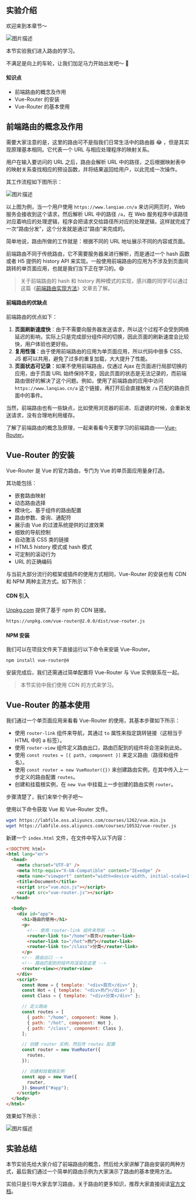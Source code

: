 ## 实验介绍

欢迎来到本章节～

![图片描述](https://static.shiyanlou.com/lanqiao/frontend/dist/img/kiss.3eb189b.png)

本节实验我们进入路由的学习。

不满足是向上的车轮，让我们加足马力开始出发吧～ 🚗

#### 知识点

- 前端路由的概念及作用
- Vue-Router 的安装
- Vue-Router 的基本使用

## 前端路由的概念及作用

需要大家注意的是，这里的路由可不是指我们日常生活中的路由器 😂 ，但是其实现原理基本相同。它代表一个 URL 与相应处理程序的映射关系。

用户在输入要访问的 URL 之后，路由会解析 URL 中的路径，之后根据映射表中的映射关系查找相应的预设函数，并将结果返回给用户，以此完成一次操作。

其工作流程如下图所示：

![图片描述](https://doc.shiyanlou.com/courses/uid1723100-20211109-1636427844206)

以上图为例，当一个用户使用 `https://www.lanqiao.cn/a` 来访问网页时，Web 服务会接收到这个请求，然后解析 URL 中的路径 `/a`，在 Web 服务程序中该路径对应着响应的处理逻辑，程序会把请求交给路径所对应的处理逻辑，这样就完成了一次“路由分发”，这个分发就是通过“路由”来完成的。

简单地说，路由所做的工作就是：根据不同的 URL 地址展示不同的内容或页面。

前端路由不同于传统路由，它不需要服务器来进行解析，而是通过一个 hash 函数或者 H5 提供的 history API 来实现。一般使用前端路由的应用为不涉及到页面间跳转的单页面应用，也就是我们当下正在学习的。😄

> 关于前端路由的 hash 和 history 两种模式的实现，感兴趣的同学可以通过这篇《[前端路由实现方法](https://labfile.oss.aliyuncs.com/courses/5428/前端路由实现方法.pdf)》文章去了解。

#### 前端路由的优缺点

前端路由的优点如下：

1. **页面刷新速度快**：由于不需要向服务器发送请求，所以这个过程不会受到网络延迟的影响，实际上只是完成部分组件间的切换，因此页面的刷新速度会比较快，用户体验也更好些。
2. **复用性强**：由于使用前端路由的应用为单页面应用，所以代码中很多 CSS、JS 都可以共用，避免了过多的重复加载，大大提升了性能。
3. **页面状态可记录**：如果不使用前端路由，仅通过 Ajax 在页面进行局部切换的应用，由于页面 URL 始终保持不变，因此页面的状态是无法记录的，而前端路由很好的解决了这个问题。例如，使用了前端路由的应用中访问 `https://www.lanqiao.cn/a` 这个链接，再打开后会直接触发 `/a` 匹配的路由页面中的事件。

当然，前端路由也有一些缺点，比如使用浏览器的前进、后退键的时候，会重新发送请求，没有合理地利用缓存。

了解了前端路由的概念及原理，一起来看看今天要学习的前端路由——[Vue-Router](https://next.router.vuejs.org/zh/introduction.html)。

## Vue-Router 的安装

Vue-Router 是 Vue 的官方路由，专门为 Vue 的单页面应用量身打造。

其功能包括：

- 嵌套路由映射
- 动态路由选择
- 模块化、基于组件的路由配置
- 路由参数、查询、通配符
- 展示由 Vue 的过渡系统提供的过渡效果
- 细致的导航控制
- 自动激活 CSS 类的链接
- HTML5 history 模式或 hash 模式
- 可定制的滚动行为
- URL 的正确编码

与当前大部分流行的框架或插件的使用方式相同，Vue-Router 的安装也有 CDN 和 NPM 两种主流方式。如下所示：

#### CDN 引入

[Unpkg.com](https://unpkg.com/) 提供了基于 npm 的 CDN 链接。

```bash
https://unpkg.com/vue-router@2.0.0/dist/vue-router.js
```

#### NPM 安装

我们可以在项目文件夹下直接运行以下命令来安装 Vue-Router。

```bash
npm install vue-router@4
```

安装完成后，我们还需通过简单配置将 Vue-Router 与 Vue 实例联系在一起。

> 本节实验中我们使用 CDN 的方式来学习。

## Vue-Router 的基本使用

我们通过一个单页面应用来看看 Vue-Router 的使用，其基本步骤如下所示：

- 使用 `router-link` 组件来导航，其通过 `to` 属性来指定跳转链接（这相当于 HTML 中的 a 标签）。
- 使用 `router-view` 组件定义路由出口，路由匹配到的组件将会渲染到此处。
- 使用 `const routes = [{ path, component }]` 来定义路由（路径和组件名）。
- 使用 `const router = new VueRouter({})` 来创建路由实例，在其中传入上一步定义的路由配置 `routes`。
- 创建和挂载根实例，在 `new Vue` 中挂载上一步创建的路由实例 `router`。

步骤清楚了，我们来举个例子吧～

使用以下命令获取 Vue 和 Vue-Router 文件。

```bash
wget https://labfile.oss.aliyuncs.com/courses/1262/vue.min.js
wget https://labfile.oss.aliyuncs.com/courses/10532/vue-router.js
```

新建一个 `index.html` 文件，在文件中写入以下内容：

```html
<!DOCTYPE html>
<html lang="en">
  <head>
    <meta charset="UTF-8" />
    <meta http-equiv="X-UA-Compatible" content="IE=edge" />
    <meta name="viewport" content="width=device-width, initial-scale=1.0" />
    <title>Document</title>
    <script src="vue.min.js"></script>
    <script src="vue-router.js"></script>
  </head>

  <body>
    <div id="app">
      <h1>路由的使用</h1>
      <p>
        <!-- 使用 router-link 组件来导航 -->
        <router-link to="/home">首页</router-link>
        <router-link to="/hot">热门</router-link>
        <router-link to="/class">分类</router-link>
      </p>
      <!-- 路由出口 -->
      <!-- 路由匹配到的组件将渲染在这里 -->
      <router-view></router-view>
    </div>
    <script>
      const Home = { template: "<div>首页</div>" };
      const Hot = { template: "<div>热门</div>" };
      const Class = { template: "<div>分类</div>" };

      // 定义路由
      const routes = [
        { path: "/home", component: Home },
        { path: "/hot", component: Hot },
        { path: "/class", component: Class },
      ];

      // 创建 router 实例，然后传 routes 配置
      const router = new VueRouter({
        routes,
      });

      // 创建和挂载根实例
      const app = new Vue({
        router,
      }).$mount("#app");
    </script>
  </body>
</html>
```

效果如下所示：

![图片描述](https://doc.shiyanlou.com/courses/10532/1347963/c60ce628cc702cc13e22bfb688fbf9e0-0)

## 实验总结

本节实验先给大家介绍了前端路由的概念，然后给大家讲解了路由安装的两种方式，最后我们通过一个简单的路由示例为大家演示了路由的基本使用方法。

实验只是引导大家去学习路由，关于路由的更多知识，推荐大家直接阅读[官方文档](https://v3.router.vuejs.org/zh/installation.html)。